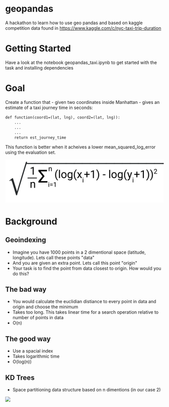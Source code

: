 # geopandas
A hackathon to learn how to use geo pandas and based on kaggle competition data found in https://www.kaggle.com/c/nyc-taxi-trip-duration

# Getting Started
Have a look at the notebook geopandas_taxi.ipynb to get started with the task and installing dependencies

# Goal
Create a function that - given two coordinates inside Manhattan - gives an estimate of a taxi journey time in seconds:

```
def function(coord1=(lat, lng), coord2=(lat, lng)):
    ...
    ...
    ...
    return est_journey_time
```

This function is better when it acheives a lower mean_squared_log_error using the evaluation set.

<img src='err.png' />

# Background

## Geoindexing

* Imagine you have 1000 points in a 2 dimentional space (latitude, longitude). Lets call these points "data"
* And you are given an extra point. Lets call this point "origin"
* Your task is to find the point from data closest to origin. How would you do this?

## The bad way

* You would calculate the euclidian distiance to every point in data and origin and choose the minimum
* Takes too long. This takes linear time for a search operation relative to number of points in data
* O(n)

## The good way

* Use a spacial index
* Takes logarithmic time
* O(log(n))

## KD Trees

* Space partitioning data structure based on n dimentions (in our case 2)

<img src='kdtree.jpg' />
